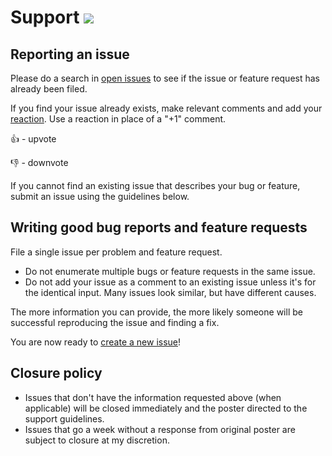 # Support [![](https://isitmaintained.com/badge/resolution/dagger/dagger-action.svg)](https://isitmaintained.com/project/dagger/dagger-action)

## Reporting an issue

Please do a search in [open issues](https://github.com/dagger/dagger-action/issues?utf8=%E2%9C%93&q=) to see if the issue or feature request has already been filed.

If you find your issue already exists, make relevant comments and add your [reaction](https://github.com/blog/2119-add-reactions-to-pull-requests-issues-and-comments). Use a reaction in place of a "+1" comment.

:+1: - upvote

:-1: - downvote

If you cannot find an existing issue that describes your bug or feature, submit an issue using the guidelines below.

## Writing good bug reports and feature requests

File a single issue per problem and feature request.

* Do not enumerate multiple bugs or feature requests in the same issue.
* Do not add your issue as a comment to an existing issue unless it's for the identical input. Many issues look similar, but have different causes.

The more information you can provide, the more likely someone will be successful reproducing the issue and finding a fix.

You are now ready to [create a new issue](https://github.com/dagger/dagger-action/issues/new/choose)!

## Closure policy

* Issues that don't have the information requested above (when applicable) will be closed immediately and the poster directed to the support guidelines.
* Issues that go a week without a response from original poster are subject to closure at my discretion.
